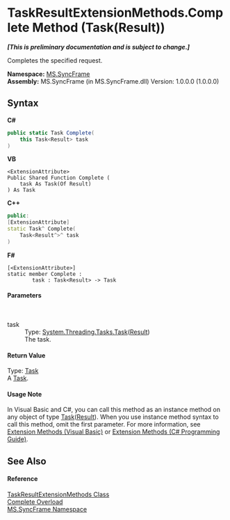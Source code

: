 # TaskResultExtensionMethods.Complete Method (Task(Result))
 _**\[This is preliminary documentation and is subject to change.\]**_

Completes the specified request.

**Namespace:**&nbsp;<a href="de148c19-6fcd-6ea5-c13c-94525bd1dd5b">MS.SyncFrame</a><br />**Assembly:**&nbsp;MS.SyncFrame (in MS.SyncFrame.dll) Version: 1.0.0.0 (1.0.0.0)

## Syntax

**C#**<br />
``` C#
public static Task Complete(
	this Task<Result> task
)
```

**VB**<br />
``` VB
<ExtensionAttribute>
Public Shared Function Complete ( 
	task As Task(Of Result)
) As Task
```

**C++**<br />
``` C++
public:
[ExtensionAttribute]
static Task^ Complete(
	Task<Result^>^ task
)
```

**F#**<br />
``` F#
[<ExtensionAttribute>]
static member Complete : 
        task : Task<Result> -> Task 

```


#### Parameters
&nbsp;<dl><dt>task</dt><dd>Type: <a href="http://msdn2.microsoft.com/en-us/library/dd321424" target="_blank">System.Threading.Tasks.Task</a>(<a href="f0e455e9-2252-f121-710c-51c7d6b69880">Result</a>)<br />The task.</dd></dl>

#### Return Value
Type: <a href="http://msdn2.microsoft.com/en-us/library/dd235678" target="_blank">Task</a><br />A <a href="http://msdn2.microsoft.com/en-us/library/dd235678" target="_blank">Task</a>.

#### Usage Note
In Visual Basic and C#, you can call this method as an instance method on any object of type <a href="http://msdn2.microsoft.com/en-us/library/dd321424" target="_blank">Task</a>(<a href="f0e455e9-2252-f121-710c-51c7d6b69880">Result</a>). When you use instance method syntax to call this method, omit the first parameter. For more information, see <a href="http://msdn.microsoft.com/en-us/library/bb384936.aspx">Extension Methods (Visual Basic)</a> or <a href="http://msdn.microsoft.com/en-us/library/bb383977.aspx">Extension Methods (C# Programming Guide)</a>.

## See Also


#### Reference
<a href="cee6733d-b9b3-7f93-4a41-7e731cd8bf82">TaskResultExtensionMethods Class</a><br /><a href="dbd4fba7-ee1b-f649-03cf-f9b406b13631">Complete Overload</a><br /><a href="de148c19-6fcd-6ea5-c13c-94525bd1dd5b">MS.SyncFrame Namespace</a><br />